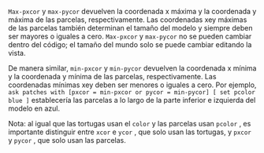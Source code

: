 ﻿`Max-pxcor` y `max-pycor` devuelven la coordenada x máxima y la coordenada y máxima de las parcelas, respectivamente. Las coordenadas xey máximas de las parcelas también determinan el tamaño del modelo y siempre deben ser mayores o iguales a cero. `Max-pxcor` y `max-pycor` no se pueden cambiar dentro del código; el tamaño del mundo solo se puede cambiar editando la vista.

De manera similar, `min-pxcor` y `min-pycor` devuelven la coordenada x mínima y la coordenada y mínima de las parcelas, respectivamente. Las coordenadas mínimas xey deben ser menores o iguales a cero. Por ejemplo, `ask patches with [pxcor = min-pxcor or pycor = min-pycor] [ set pcolor blue ]` establecería las parcelas a lo largo de la parte inferior e izquierda del modelo en azul.

Nota: al igual que las tortugas usan el `color` y las parcelas usan `pcolor` , es importante distinguir entre `xcor` e `ycor` , que solo usan las tortugas, y `pxcor` y `pycor` , que solo usan las parcelas.